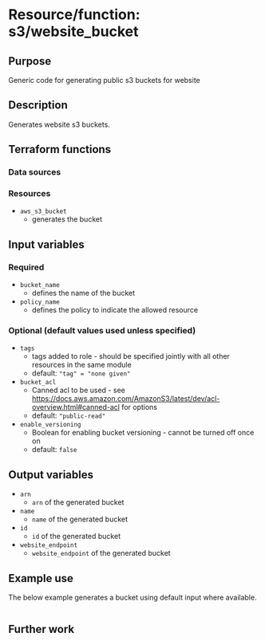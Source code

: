 # Resource/function: s3/website_bucket

## Purpose
Generic code for generating public s3 buckets for website

## Description
Generates website s3 buckets.

## Terraform functions

### Data sources

### Resources
- `aws_s3_bucket`
    - generates the bucket

## Input variables
### Required
- `bucket_name`
    - defines the name of the bucket
- `policy_name`
    - defines the policy to indicate the allowed resource

### Optional (default values used unless specified)
- `tags`
    - tags added to role - should be specified jointly with all other resources in the same module
    - default: `"tag" = "none given"`
- `bucket_acl`
    - Canned acl to be used - see https://docs.aws.amazon.com/AmazonS3/latest/dev/acl-overview.html#canned-acl for options
    - default: `"public-read"`
- `enable_versioning`
    - Boolean for enabling bucket versioning - cannot be turned off once on
    - default: `false`


## Output variables
- `arn`
    - `arn` of the generated bucket
- `name`
    - `name` of the generated bucket
- `id`
    - `id` of the generated bucket
- `website_endpoint`
    - `website_endpoint` of the generated bucket

## Example use
The below example generates a bucket using default input where available.
```sql

```

## Further work
